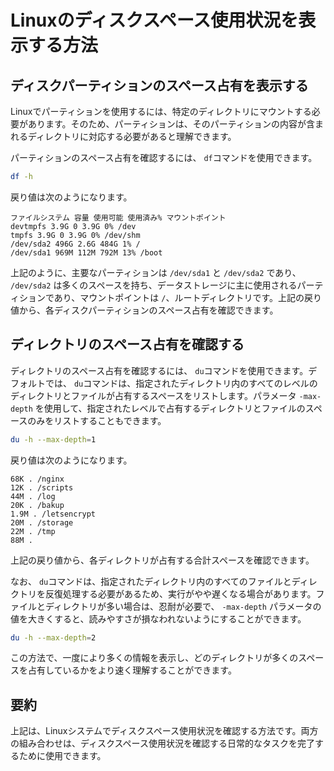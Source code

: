# Linuxのディスクスペース使用状況を表示する方法

## ディスクパーティションのスペース占有を表示する

Linuxでパーティションを使用するには、特定のディレクトリにマウントする必要があります。そのため、パーティションは、そのパーティションの内容が含まれるディレクトリに対応する必要があると理解できます。

パーティションのスペース占有を確認するには、 `df`コマンドを使用できます。

```sh
df -h
```

戻り値は次のようになります。

```
ファイルシステム 容量 使用可能 使用済み% マウントポイント
devtmpfs 3.9G 0 3.9G 0% /dev
tmpfs 3.9G 0 3.9G 0% /dev/shm
/dev/sda2 496G 2.6G 484G 1% /
/dev/sda1 969M 112M 792M 13% /boot
```

上記のように、主要なパーティションは `/dev/sda1` と `/dev/sda2` であり、 `/dev/sda2` は多くのスペースを持ち、データストレージに主に使用されるパーティションであり、マウントポイントは `/`、ルートディレクトリです。上記の戻り値から、各ディスクパーティションのスペース占有を確認できます。

## ディレクトリのスペース占有を確認する

ディレクトリのスペース占有を確認するには、 `du`コマンドを使用できます。デフォルトでは、 `du`コマンドは、指定されたディレクトリ内のすべてのレベルのディレクトリとファイルが占有するスペースをリストします。パラメータ `-max-depth` を使用して、指定されたレベルで占有するディレクトリとファイルのスペースのみをリストすることもできます。

```sh
du -h --max-depth=1
```

戻り値は次のようになります。

```
68K . /nginx
12K . /scripts
44M . /log
20K . /bakup
1.9M . /letsencrypt
20M . /storage
22M . /tmp
88M .
```

上記の戻り値から、各ディレクトリが占有する合計スペースを確認できます。

なお、 `du`コマンドは、指定されたディレクトリ内のすべてのファイルとディレクトリを反復処理する必要があるため、実行がやや遅くなる場合があります。ファイルとディレクトリが多い場合は、忍耐が必要で、 `-max-depth` パラメータの値を大きくすると、読みやすさが損なわれないようにすることができます。

```sh
du -h --max-depth=2
```

この方法で、一度により多くの情報を表示し、どのディレクトリが多くのスペースを占有しているかをより速く理解することができます。

## 要約

上記は、Linuxシステムでディスクスペース使用状況を確認する方法です。両方の組み合わせは、ディスクスペース使用状況を確認する日常的なタスクを完了するために使用できます。
